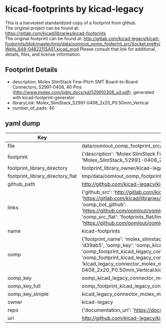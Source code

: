 # kicad-footprints by kicad-legacy  
This is a harvested standardized copy of a footprint from github.  
The original project can be found at:  
https://gitlab.com/kicad/libraries/kicad-footprints  
The original footprint can be found at:
http://gitlab.com/kicad-legacy/kicad-footprints/blob/master/tmp/data/oomlout_oomp_footprint_src/Socket.pretty/Wells_648-0482211SA01.kicad_mod
Please consult that link for additional, details, files, and license information.  
## Footprint Details
* description: Molex SlimStack Fine-Pitch SMT Board-to-Board Connectors, 52991-0408, 40 Pins (http://www.molex.com/pdm_docs/sd/529910308_sd.pdf), generated with kicad-footprint-generator  
* libraryLink: Molex_SlimStack_52991-0408_2x20_P0.50mm_Vertical  
* number_of_pads: 40  
## yaml dump  
| Key | Value |  
| --- | --- |  
| file | data/oomlout_oomp_footprint_src/kicad-footprints/Connector_Molex.pretty/Molex_SlimStack_52991-0408_2x20_P0.50mm_Vertical.kicad_mod |  
| footprint | {'description': 'Molex SlimStack Fine-Pitch SMT Board-to-Board Connectors, 52991-0408, 40 Pins (http://www.molex.com/pdm_docs/sd/529910308_sd.pdf), generated with kicad-footprint-generator', 'libraryLink': 'Molex_SlimStack_52991-0408_2x20_P0.50mm_Vertical', 'number_of_pads': 40} |  
| footprint_library_directory | footprint_library_owner/kicad-legacy_kicad-footprints |  
| footprint_library_directory_flat | tmp/data/oomlout_oomp_footprint_src/footprints_flat/kicad_legacy_connector_molex_molex_slimstack_52991_0408_2x20_p0_50mm_vertical/working |  
| github_path | http://github.com/kicad-legacy/kicad-footprints/blob/master/tmp/data/oomlout_oomp_footprint_src/Connector_Molex.pretty/Molex_SlimStack_52991-0408_2x20_P0.50mm_Vertical.kicad_mod |  
| links | {'github_src': 'http://gitlab.com/kicad-legacy/kicad-footprints/blob/master/tmp/data/oomlout_oomp_footprint_src/Socket.pretty/Wells_648-0482211SA01.kicad_mod', 'github_src_repo': 'https://gitlab.com/kicad/libraries/kicad-footprints', 'oomp_bot': 'tmp/data/oomlout_oomp_footprint_src/footprints/kicad_legacy_connector_molex_molex_slimstack_52991_0408_2x20_p0_50mm_vertical/working', 'oomp_bot_github': 'https://github.com/oomlout/oomlout_oomp_footprint_bot/tree/main/tmp/data/oomlout_oomp_footprint_src/footprints/kicad_legacy_connector_molex_molex_slimstack_52991_0408_2x20_p0_50mm_vertical/working', 'oomp_src_flat': 'footprints_flat/tmp/data/oomlout_oomp_footprint_src/footprints_flat/kicad_legacy_connector_molex_molex_slimstack_52991_0408_2x20_p0_50mm_vertical/working', 'oomp_src_flat_github': 'https://github.com/oomlout/oomlout_oomp_footprint_src/tree/main/tmp/data/oomlout_oomp_footprint_src/footprints_flat/kicad_legacy_connector_molex_molex_slimstack_52991_0408_2x20_p0_50mm_vertical/working'} |  
| name | kicad-footprints |  
| oomp | {'footprint_name': 'molex_slimstack_52991_0408_2x20_p0_50mm_vertical', 'library_name': 'connector_molex', 'md5': 'd39ab5aa0b6606b607fcba765a0921aa', 'md5_10': 'd39ab5aa0b', 'md5_5': 'd39ab', 'md5_6': 'd39ab5', 'oomp_key': 'oomp_kicad_legacy_connector_molex_molex_slimstack_52991_0408_2x20_p0_50mm_vertical', 'oomp_key_extra': 'oomp_footprint_kicad_legacy_connector_molex_molex_slimstack_52991_0408_2x20_p0_50mm_vertical', 'oomp_key_full': 'oomp_footprint_kicad_legacy_connector_molex_molex_slimstack_52991_0408_2x20_p0_50mm_vertical_d39ab5', 'oomp_key_simple': 'kicad_legacy_connector_molex_molex_slimstack_52991_0408_2x20_p0_50mm_vertical', 'original_filename': 'data/oomlout_oomp_footprint_src/kicad-footprints/Connector_Molex.pretty/Molex_SlimStack_52991-0408_2x20_P0.50mm_Vertical.kicad_mod', 'owner_name': 'kicad_legacy'} |  
| oomp_key | oomp_kicad_legacy_connector_molex_molex_slimstack_52991_0408_2x20_p0_50mm_vertical |  
| oomp_key_full | oomp_footprint_kicad_legacy_connector_molex_molex_slimstack_52991_0408_2x20_p0_50mm_vertical |  
| oomp_key_simple | kicad_legacy_connector_molex_molex_slimstack_52991_0408_2x20_p0_50mm_vertical |  
| owner | kicad-legacy |  
| repo | {'documentation_url': 'https://docs.github.com/rest/repos/repos#get-a-repository', 'message': 'Not Found'} |  
| url | http://github.com/kicad-legacy/kicad-footprints |  

